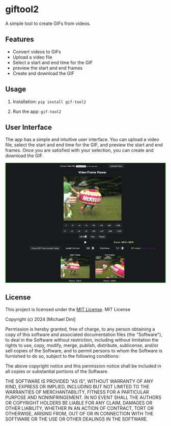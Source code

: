 # giftool2

A simple tool to create GIFs from videos.

## Features

- Convert videos to GIFs
- Upload a video file
- Select a start and end time for the GIF
- preview the start and end frames
- Create and download the GIF

## Usage

1. Installation: `pip install gif-tool2`

2. Run the app:  `gif-tool2`

## User Interface

The app has a simple and intuitive user interface. You can upload a video file, select the start and end time for the GIF, and preview the start and end frames. Once you are satisfied with your selection, you can create and download the GIF.

![img](./app-landing-page-800x600.jpg)

## License

This project is licensed under the [MIT License](LICENSE).
MIT License

Copyright (c) 2024 [Michael Dini]

Permission is hereby granted, free of charge, to any person obtaining a copy
of this software and associated documentation files (the "Software"), to deal
in the Software without restriction, including without limitation the rights
to use, copy, modify, merge, publish, distribute, sublicense, and/or sell
copies of the Software, and to permit persons to whom the Software is
furnished to do so, subject to the following conditions:

The above copyright notice and this permission notice shall be included in all
copies or substantial portions of the Software.

THE SOFTWARE IS PROVIDED "AS IS", WITHOUT WARRANTY OF ANY KIND, EXPRESS OR
IMPLIED, INCLUDING BUT NOT LIMITED TO THE WARRANTIES OF MERCHANTABILITY,
FITNESS FOR A PARTICULAR PURPOSE AND NONINFRINGEMENT. IN NO EVENT SHALL THE
AUTHORS OR COPYRIGHT HOLDERS BE LIABLE FOR ANY CLAIM, DAMAGES OR OTHER
LIABILITY, WHETHER IN AN ACTION OF CONTRACT, TORT OR OTHERWISE, ARISING FROM,
OUT OF OR IN CONNECTION WITH THE SOFTWARE OR THE USE OR OTHER DEALINGS IN THE
SOFTWARE.
